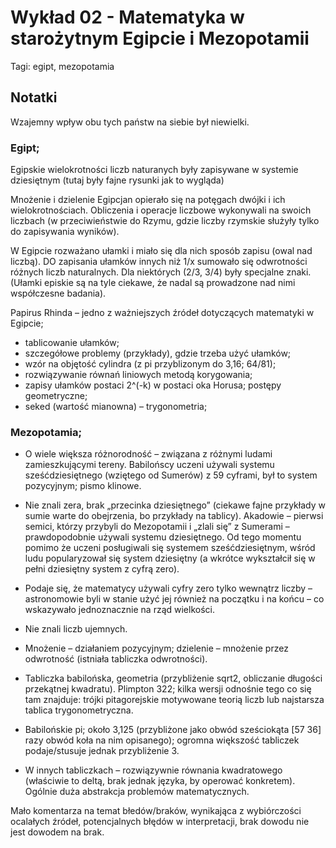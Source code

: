 # Wykład 02 - Matematyka w starożytnym Egipcie i Mezopotamii

Tagi: egipt, mezopotamia

## Notatki

Wzajemny wpływ obu tych państw na siebie był niewielki.

### **Egipt**;
Egipskie wielokrotności liczb naturanych były zapisywane w systemie dziesiętnym (tutaj były fajne rysunki jak to wygląda)

Mnożenie  i dzielenie Egipcjan opierało się na potęgach dwójki i ich wielokrotnościach. Obliczenia i operacje liczbowe wykonywali na swoich liczbach (w przeciwieństwie do Rzymu, gdzie liczby rzymskie służyły tylko do zapisywania wyników).

W Egipcie rozważano ułamki i miało się dla nich sposób zapisu (owal nad liczbą). DO zapisania ułamków innych niż 1/x sumowało się odwrotności różnych liczb naturalnych. Dla niektórych (2/3, 3/4) były specjalne znaki. (Ułamki episkie są na tyle ciekawe, że nadal są prowadzone nad nimi współczesne badania).

Papirus Rhinda – jedno z ważniejszych źródeł dotyczących matematyki w Egipcie;
- tablicowanie ułamków;
- szczegółowe problemy (przykłady), gdzie trzeba użyć ułamków;
- wzór na objętość cylindra (z pi przyblizonym do 3,16; 64/81);
- rozwiązywanie równań liniowych metodą korygowania;
- zapisy ułamków postaci 2^(-k) w postaci oka Horusa; postępy geometryczne;
- seked (wartość mianowna) – trygonometria; 

### **Mezopotamia**;
- O wiele większa różnorodność – związana z różnymi ludami zamieszkującymi tereny.
Babilońscy uczeni używali systemu sześćdziesiętnego (wziętego od Sumerów) z 59 cyframi, był to system pozycyjnym; pismo klinowe.

- Nie znali zera, brak „przecinka dziesiętnego” (ciekawe fajne przykłady w sumie warte do obejrzenia, bo przykłady na tablicy).
Akadowie – pierwsi semici, którzy przybyli do Mezopotamii i „zlali się” z Sumerami – prawdopodobnie używali systemu dziesiętnego. Od tego momentu pomimo że uczeni posługiwali się systemem sześćdziesiętnym, wśród ludu popularyzował się system dziesiętny (a wkrótce wykształcił się w pełni dziesiętny system z cyfrą zero).
- Podaje się, że matematycy używali cyfry zero tylko wewnątrz liczby – astronomowie byli w stanie użyć jej również na początku i na końcu – co wskazywało jednoznacznie na rząd wielkości.
- Nie znali liczb ujemnych.
- Mnożenie – działaniem pozycyjnym; dzielenie – mnożenie przez odwrotność (istniała tabliczka odwrotności). 

- Tabliczka babilońska, geometria (przybliżenie sqrt2, obliczanie długości przekątnej kwadratu).
Plimpton 322; kilka wersji odnośnie tego co się tam znajduje: trójki pitagorejskie motywowane teorią liczb lub najstarsza tablica trygonometryczna.

- Babilońskie pi; około 3,125 (przybliżone jako obwód sześciokąta [57 36] razy obwód koła na nim opisanego); ogromna większość tabliczek podaje/stusuje jednak przybliżenie 3.

- W innych tabliczkach – rozwiązywnie równania kwadratowego (właściwie to deltą, brak jednak języka, by operować konkretem). Ogólnie duża abstrakcja problemów matematycznych. 

Mało komentarza na temat błedów/braków, wynikająca z wybiórczości ocalałych źródeł, potencjalnych błędów w interpretacji, brak dowodu nie jest dowodem na brak.
